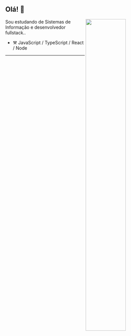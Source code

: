 ## Olá! :wave:

<picture>
    <source media="(prefers-color-scheme: dark)" srcset="https://github-readme-stats-ouuan.vercel.app/api?username=codewallaci&theme=dark&show_icons=true">
    <img align="right" width="50%" src="https://github-readme-stats-ouuan.vercel.app/api?username=ouuan&show_icons=true">
</picture>

Sou estudando de Sistemas de Informação e desenvolvedor fullstack..

-   :hammer_and_pick: JavaScript / TypeScript / React / Node 

---
